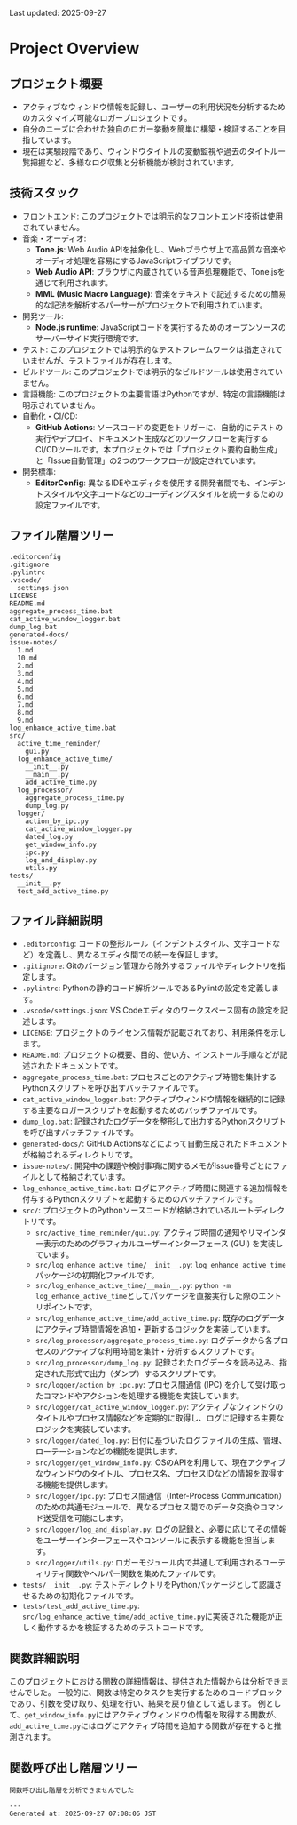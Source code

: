 Last updated: 2025-09-27

# Project Overview

## プロジェクト概要
- アクティブなウィンドウ情報を記録し、ユーザーの利用状況を分析するためのカスタマイズ可能なロガープロジェクトです。
- 自分のニーズに合わせた独自のロガー挙動を簡単に構築・検証することを目指しています。
- 現在は実験段階であり、ウィンドウタイトルの変動監視や過去のタイトル一覧把握など、多様なログ収集と分析機能が検討されています。

## 技術スタック
- フロントエンド: このプロジェクトでは明示的なフロントエンド技術は使用されていません。
- 音楽・オーディオ:
    - **Tone.js**: Web Audio APIを抽象化し、Webブラウザ上で高品質な音楽やオーディオ処理を容易にするJavaScriptライブラリです。
    - **Web Audio API**: ブラウザに内蔵されている音声処理機能で、Tone.jsを通じて利用されます。
    - **MML (Music Macro Language)**: 音楽をテキストで記述するための簡易的な記法を解析するパーサーがプロジェクトで利用されています。
- 開発ツール:
    - **Node.js runtime**: JavaScriptコードを実行するためのオープンソースのサーバーサイド実行環境です。
- テスト: このプロジェクトでは明示的なテストフレームワークは指定されていませんが、テストファイルが存在します。
- ビルドツール: このプロジェクトでは明示的なビルドツールは使用されていません。
- 言語機能: このプロジェクトの主要言語はPythonですが、特定の言語機能は明示されていません。
- 自動化・CI/CD:
    - **GitHub Actions**: ソースコードの変更をトリガーに、自動的にテストの実行やデプロイ、ドキュメント生成などのワークフローを実行するCI/CDツールです。本プロジェクトでは「プロジェクト要約自動生成」と「Issue自動管理」の2つのワークフローが設定されています。
- 開発標準:
    - **EditorConfig**: 異なるIDEやエディタを使用する開発者間でも、インデントスタイルや文字コードなどのコーディングスタイルを統一するための設定ファイルです。

## ファイル階層ツリー
```
.editorconfig
.gitignore
.pylintrc
.vscode/
  settings.json
LICENSE
README.md
aggregate_process_time.bat
cat_active_window_logger.bat
dump_log.bat
generated-docs/
issue-notes/
  1.md
  10.md
  2.md
  3.md
  4.md
  5.md
  6.md
  7.md
  8.md
  9.md
log_enhance_active_time.bat
src/
  active_time_reminder/
    gui.py
  log_enhance_active_time/
    __init__.py
    __main__.py
    add_active_time.py
  log_processor/
    aggregate_process_time.py
    dump_log.py
  logger/
    action_by_ipc.py
    cat_active_window_logger.py
    dated_log.py
    get_window_info.py
    ipc.py
    log_and_display.py
    utils.py
tests/
  __init__.py
  test_add_active_time.py
```

## ファイル詳細説明
-   `.editorconfig`: コードの整形ルール（インデントスタイル、文字コードなど）を定義し、異なるエディタ間での統一を保証します。
-   `.gitignore`: Gitのバージョン管理から除外するファイルやディレクトリを指定します。
-   `.pylintrc`: Pythonの静的コード解析ツールであるPylintの設定を定義します。
-   `.vscode/settings.json`: VS Codeエディタのワークスペース固有の設定を記述します。
-   `LICENSE`: プロジェクトのライセンス情報が記載されており、利用条件を示します。
-   `README.md`: プロジェクトの概要、目的、使い方、インストール手順などが記述されたドキュメントです。
-   `aggregate_process_time.bat`: プロセスごとのアクティブ時間を集計するPythonスクリプトを呼び出すバッチファイルです。
-   `cat_active_window_logger.bat`: アクティブウィンドウ情報を継続的に記録する主要なロガースクリプトを起動するためのバッチファイルです。
-   `dump_log.bat`: 記録されたログデータを整形して出力するPythonスクリプトを呼び出すバッチファイルです。
-   `generated-docs/`: GitHub Actionsなどによって自動生成されたドキュメントが格納されるディレクトリです。
-   `issue-notes/`: 開発中の課題や検討事項に関するメモがIssue番号ごとにファイルとして格納されています。
-   `log_enhance_active_time.bat`: ログにアクティブ時間に関連する追加情報を付与するPythonスクリプトを起動するためのバッチファイルです。
-   `src/`: プロジェクトのPythonソースコードが格納されているルートディレクトリです。
    -   `src/active_time_reminder/gui.py`: アクティブ時間の通知やリマインダー表示のためのグラフィカルユーザーインターフェース (GUI) を実装しています。
    -   `src/log_enhance_active_time/__init__.py`: `log_enhance_active_time`パッケージの初期化ファイルです。
    -   `src/log_enhance_active_time/__main__.py`: `python -m log_enhance_active_time`としてパッケージを直接実行した際のエントリポイントです。
    -   `src/log_enhance_active_time/add_active_time.py`: 既存のログデータにアクティブ時間情報を追加・更新するロジックを実装しています。
    -   `src/log_processor/aggregate_process_time.py`: ログデータから各プロセスのアクティブな利用時間を集計・分析するスクリプトです。
    -   `src/log_processor/dump_log.py`: 記録されたログデータを読み込み、指定された形式で出力（ダンプ）するスクリプトです。
    -   `src/logger/action_by_ipc.py`: プロセス間通信 (IPC) を介して受け取ったコマンドやアクションを処理する機能を実装しています。
    -   `src/logger/cat_active_window_logger.py`: アクティブなウィンドウのタイトルやプロセス情報などを定期的に取得し、ログに記録する主要なロジックを実装しています。
    -   `src/logger/dated_log.py`: 日付に基づいたログファイルの生成、管理、ローテーションなどの機能を提供します。
    -   `src/logger/get_window_info.py`: OSのAPIを利用して、現在アクティブなウィンドウのタイトル、プロセス名、プロセスIDなどの情報を取得する機能を提供します。
    -   `src/logger/ipc.py`: プロセス間通信（Inter-Process Communication）のための共通モジュールで、異なるプロセス間でのデータ交換やコマンド送受信を可能にします。
    -   `src/logger/log_and_display.py`: ログの記録と、必要に応じてその情報をユーザーインターフェースやコンソールに表示する機能を担当します。
    -   `src/logger/utils.py`: ロガーモジュール内で共通して利用されるユーティリティ関数やヘルパー関数を集めたファイルです。
-   `tests/__init__.py`: テストディレクトリをPythonパッケージとして認識させるための初期化ファイルです。
-   `tests/test_add_active_time.py`: `src/log_enhance_active_time/add_active_time.py`に実装された機能が正しく動作するかを検証するためのテストコードです。

## 関数詳細説明
このプロジェクトにおける関数の詳細情報は、提供された情報からは分析できませんでした。
一般的に、関数は特定のタスクを実行するためのコードブロックであり、引数を受け取り、処理を行い、結果を戻り値として返します。
例として、`get_window_info.py`にはアクティブウィンドウの情報を取得する関数が、`add_active_time.py`にはログにアクティブ時間を追加する関数が存在すると推測されます。

## 関数呼び出し階層ツリー
```
関数呼び出し階層を分析できませんでした

---
Generated at: 2025-09-27 07:08:06 JST
